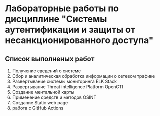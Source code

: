 # Лабораторные работы по дисциплине "Системы аутентификации и защиты от несанкционированного доступа"

## Список выполненых работ

1. Получение сведений о системе
2. Сбор и аналитическая обработка информации о сетевом трафике
3. Развертывание системы мониторинга ELK Stack
4. Развертывание Threat intelligence Platform OpenCTI
5. Создание ментальной карты
6. Применение средств и методов OSINT
7. Создание Static web page
8. работа с GitHub Actions

